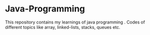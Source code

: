 # Java-Programming
This repository contains my learnings of java programming . Codes of different topics like array, linked-lists, stacks, queues etc.
